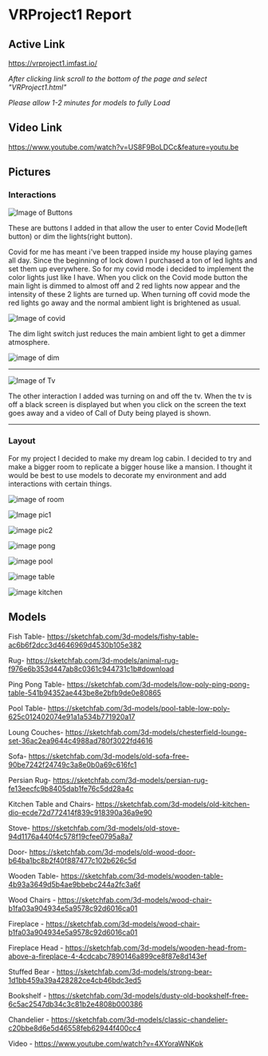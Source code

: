 # VRProject1 Report


## Active Link

https://vrproject1.imfast.io/

*After clicking link scroll to the bottom of the page and select "VRProject1.html"*

*Please allow 1-2 minutes for models to fully Load*

## Video Link

https://www.youtube.com/watch?v=US8F9BoLDCc&feature=youtu.be


## Pictures
### Interactions
![Image of Buttons](https://github.com/colin-69/VRProject1/blob/master/VRPics/buttons.JPG)

These are buttons I added in that allow the user to enter Covid Mode(left button) or dim the lights(right button).

Covid for me has meant i've been trapped inside my house playing games all day. Since the beginning of lock down I purchased a ton of led lights and set them up everywhere. So for my covid mode i decided to implement the color lights just like I have. When you click on the Covid mode button the main light is dimmed to almost off and 2 red lights now appear and the intensity of these 2 lights are turned up. When turning off covid mode the red lights go away and the normal ambient light is brightened as usual. 

![Image of covid](https://github.com/colin-69/VRProject1/blob/master/VRPics/covid.JPG)

The dim light switch just reduces the main ambient light to get a dimmer atmosphere.

![image of dim](https://github.com/colin-69/VRProject1/blob/master/VRPics/dim.JPG)

----------------------------------------------------------------------------------------------------------------------------------------------------------------

![Image of Tv](https://github.com/colin-69/VRProject1/blob/master/VRPics/TVon.JPG)

The other interaction I added was turning on and off the tv. When the tv is off a black screen is displayed but when you click on the screen the text goes away and a video of Call of Duty being played is shown.

------------------------------------------------------------------------------------------------------------------------------------------------------------------

### Layout

For my project I decided to make my dream log cabin. I decided to try and make a bigger room to replicate a bigger house like a mansion. I thought it would be best to use models to decorate my environment and add interactions with certain things. 

![image of room](https://github.com/colin-69/VRProject1/blob/master/VRPics/room.JPG)

![Image pic1](https://github.com/colin-69/VRProject1/blob/master/VRPics/pic1.JPG)

![image pic2](https://github.com/colin-69/VRProject1/blob/master/VRPics/pic2.JPG)

![image pong](https://github.com/colin-69/VRProject1/blob/master/VRPics/pongt.JPG)

![image pool](https://github.com/colin-69/VRProject1/blob/master/VRPics/poolt.JPG)

![image table](https://github.com/colin-69/VRProject1/blob/master/VRPics/table.JPG)

![image kitchen](https://github.com/colin-69/VRProject1/blob/master/VRPics/kitchen.JPG)

## Models

Fish Table- https://sketchfab.com/3d-models/fishy-table-ac6b6f2dcc3d4646969d4530b105e382

Rug- https://sketchfab.com/3d-models/animal-rug-f976e6b353d447ab8c0361c944731c1b#download

Ping Pong Table- https://sketchfab.com/3d-models/low-poly-ping-pong-table-541b94352ae443be8e2bfb9de0e80865

Pool Table- https://sketchfab.com/3d-models/pool-table-low-poly-625c012402074e91a1a534b771920a17

Loung Couches- https://sketchfab.com/3d-models/chesterfield-lounge-set-36ac2ea9644c4988ad780f3022fd4616

Sofa- https://sketchfab.com/3d-models/old-sofa-free-90be7242f24749c3a8e0b0a69c616fc1

Persian Rug- https://sketchfab.com/3d-models/persian-rug-fe13eecfc9b8405dab1fe76c5dd28a4c

Kitchen Table and Chairs- https://sketchfab.com/3d-models/old-kitchen-dio-ecde72d772414f839c918390a36a9e90

Stove- https://sketchfab.com/3d-models/old-stove-94d1176a440f4c578f19cfee0795a8a7

Door- https://sketchfab.com/3d-models/old-wood-door-b64ba1bc8b2f40f887477c102b626c5d

Wooden Table- https://sketchfab.com/3d-models/wooden-table-4b93a3649d5b4ae9bbebc244a2fc3a6f

Wood Chairs - https://sketchfab.com/3d-models/wood-chair-b1fa03a904934e5a9578c92d6016ca01

Fireplace - https://sketchfab.com/3d-models/wood-chair-b1fa03a904934e5a9578c92d6016ca01

Fireplace Head - https://sketchfab.com/3d-models/wooden-head-from-above-a-fireplace-4-4cdcabc7890146a899ce8f87e8d143ef

Stuffed Bear - https://sketchfab.com/3d-models/strong-bear-1d1bb459a39a428282ce4cb46bdc3ed5 

Bookshelf - https://sketchfab.com/3d-models/dusty-old-bookshelf-free-6c5ac2547db34c3c81b2e4808b000386

Chandelier - https://sketchfab.com/3d-models/classic-chandelier-c20bbe8d6e5d46558feb62944f400cc4

Video - https://www.youtube.com/watch?v=4XYoraWNKpk

